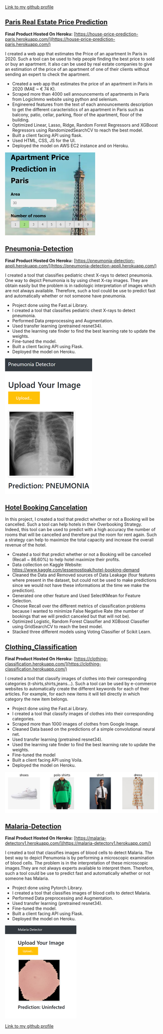 [Link to my github profile](https://github.com/gaetanlop)

## [Paris Real Estate Price Prediction](https://github.com/gaetanlop/Apartments_Paris)
**Final Product Hosted On Heroku:** [https://house-price-prediction-paris.herokuapp.com/](https://house-price-prediction-paris.herokuapp.com/)

I created a web app that estimates the Price of an apartment In Paris in 2020. Such a tool can be used to help people finding the best price to sold or buy an apartment. It also can be used by real estate companies to give an estimation of the price of an apartment of one of their clients without sending an expert to check the apartment.

*   Created a web app that estimates the price of an apartment in Paris in 2020 (MAE ~ € 74 K).
*   Scraped more than 4000 sell announcements of apartments in Paris from LogicImmo website using python and selenium.
*   Engineered features from the text of each announcements description to get the different caracteristics of an apartment in Paris such as balcony, patio, cellar, parking, floor of the apartment, floor of the building.
*   Optimized Linear, Lasso, Ridge, Random Forest Regressors and XGBoost Regressors using RandomizedSearchCV to reach the best model.
*   Built a client facing API using flask.
*   Used HTML, CSS, JS for the UI.
*   Deployed the model on AWS EC2 instance and on Heroku.

[![](/image/Paris_apartment_demo.PNG)](https://house-price-prediction-paris.herokuapp.com/)

## [Pneumonia-Detection](https://github.com/gaetanlop/Pneumonia-Detection)
**Final Product Hosted On Heroku:** [https://pneumonia-detection-appli.herokuapp.com/](https://pneumonia-detection-appli.herokuapp.com/)

I created a tool that classifies pediatric chest X-rays to detect pneumonia. One way to depict Penumonia is by using chest X-ray images. They are obtain easily but the problem is in radiologic interpretation of images which are not always available. Therefore, such a tool could be use to predict fast and automatically whether or not someone have pneumonia. 

*   Project done using the Fast.ai Library.
*   I created a tool that classifies pediatric chest X-rays to detect pneumonia.
*   Performed Data preprocessing and Augmentation.
*   Used transfer learning (pretrained resnet34). 
*   Used the learning rate finder to find the best learning rate to update the weights. 
*   Fine-tuned the model.
*   Built a client facing API using Flask.
*   Deployed the model on Heroku.

[![](/image/pneumonia_detector.png)](https://pneumonia-detection-appli.herokuapp.com/)

## [Hotel Booking Cancelation](https://github.com/gaetanlop/Hotel_Booking_Cancelation)

In this project, I created a tool that predict whether or not a Booking will be cancelled. Such a tool can help hotels in their Overbooking Strategy. Indeed, this tool can be used to predict with a high accuracy the number of rooms that will be cancelled and therefore put the room for rent again. Such a strategy can help to maximize the total capacity and increase the overall revenue of the hotel.

* Created a tool that predict whether or not a Booking will be cancelled (Recall ~ 86.60%) to help hotel maximize their profits.
* Data collection on Kaggle Website: https://www.kaggle.com/jessemostipak/hotel-booking-demand
* Cleaned the Data and Removed sources of Data Leakage (four features where present in the dataset, but could not be used to make predictions since we would not have these informations at the time we make the prediction).
* Generated one other feature and Used SelectKMean for Feature Selection.
* Choose Recall over the different metrics of classification problems because I wanted to minimize False Negative Rate (the number of bookings that we will predict canceled but that will not be).
* Optimized Logistic, Random Forest Classifier and XGBoost Classifier using GridSearchCV to reach the best model.
* Stacked three different models using Voting Classifier of Scikit Learn.

## [Clothing_Classification](https://github.com/gaetanlop/Clothing_Classification)
**Final Product Hosted On Heroku:** [https://clothing-classification.herokuapp.com/](https://clothing-classification.herokuapp.com/)

I created a tool that classify images of clothes into their corresponding categories (t-shirts,shirts,jeans...). Such a tool can be used by e-commerce websites to automatically create the different keywords for each of their articles. For example, for each new items it will tell directly in which category the new item belongs. 

*   Project done using the Fast.ai Library.
*   I created a tool that classify images of clothes into their corresponding categories. 
*   Scraped more than 1000  images of clothes from Google Image.
*   Cleaned Data based on the predictions of a simple convolutional neural net.  
*   Used transfer learning (pretrained resnet34). 
*   Used the learning rate finder to find the best learning rate to update the weights. 
*   Fine-tuned the model
*   Built a client facing API using Voila.
*   Deployed the model on Heroku.

[![](/image/Data_clothing.png)](https://clothing-classification.herokuapp.com/)

## [Malaria-Detection](https://github.com/gaetanlop/Malaria_Detection)
**Final Product Hosted On Heroku:** [https://malaria-detectorv1.herokuapp.com/](https://malaria-detectorv1.herokuapp.com/)

I created a tool that classifies images of blood cells to detect Malaria. The best way to depict Penumonia is by performing a microscopic examination of blood cells. The problem is in the interpretation of these microscopic images.They are not always experts available to interpret them. Therefore, such a tool could be use to predict fast and automatically whether or not someone has Malaria. 

*   Project done using Pytorch Library.
*   I created a tool that classifies images of blood cells to detect Malaria.
*   Performed Data preprocessing and Augmentation.
*   Used transfer learning (pretrained resnet34). 
*   Fine-tuned the model.
*   Built a client facing API using Flask.
*   Deployed the model on Heroku.

[![](/image/malaria_detector.png)](https://malaria-detectorv1.herokuapp.com/)

[Link to my github profile](https://github.com/gaetanlop)
